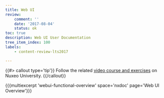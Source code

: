 ```yaml
---
title: Web UI
review:
    comment: ''
    date: '2017-08-04'
    status: ok
toc: true
description: Web UI User Documentation
tree_item_index: 100
labels:
    - content-review-lts2017

---
```

{{#> callout type='tip'}}
Follow the related [video course and exercises](https://university.nuxeo.com/learn/public/course/view/elearning/92/GettingStartedwithNuxeoWebUI) on Nuxeo University.
{{/callout}}

{{{multiexcerpt 'webui-functional-overview' space='nxdoc' page='Web UI Overview'}}}
